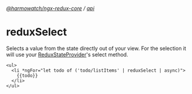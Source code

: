###### [@harmowatch/ngx-redux-core](../../README.md) / [api](../index.md)
 
# reduxSelect

Selects a value from the state directly out of your view. For the selection it will use your 
[ReduxStateProvider](../api/redux-state-provider.md#select)'s select method.

```angular2html
<ul>
  <li *ngFor="let todo of ('todo/listItems' | reduxSelect | async)">
    {{todo}}
  </li>
</ul>
```
